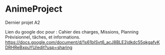 # AnimeProject
Dernier projet A2

Lien du google doc pour : Cahier des charges, Missions, Planning Prévisionnel, tâches, et informations.
https://docs.google.com/document/d/1s61bISvt6_acJ8BLE2jdkdc55qkgafvKDRHReBxpuYU/edit?usp=sharing
